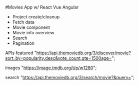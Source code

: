 
#Movies App w/ React Vue Angular
  - Project create/cleanup
  - Fetch data 
  - Movie component
  - Movie info overview
  - Search
  - Pagination

APIs
featured "https://api.themoviedb.org/3/discover/movie?sort_by=popularity.desc&vote_count.gte=1500age=";

images "https://image.tmdb.org/t/p/w1280";

search "https://api.themoviedb.org/3/search/movie?&query=";
